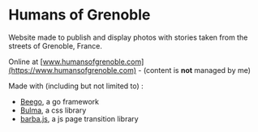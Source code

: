 # Humans of Grenoble
Website made to publish and display photos with stories taken from the streets of Grenoble, France.

Online at [www.humansofgrenoble.com](https://www.humansofgrenoble.com) - (content is **not** managed by me)

Made with (including but not limited to) :
- [Beego](https://beego.me/), a go framework
- [Bulma](https://bulma.io/), a css library
- [barba.js](https://barba.js.org/), a js page transition library
